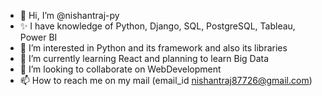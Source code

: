 - 👋 Hi, I’m @nishantraj-py
- ✨ I have knowledge of Python, Django, SQL, PostgreSQL, Tableau, Power BI
- 👀 I’m interested in Python and its framework and also its libraries
- 🌱 I’m currently learning React and planning to learn Big Data 
- 💞️ I’m looking to collaborate on WebDevelopment
- 📫 How to reach me on my mail (email_id nishantraj87726@gmail.com)

<!---
nishantraj-py/nishantraj-py is a ✨ special ✨ repository because its `README.md` (this file) appears on your GitHub profile.
You can click the Preview link to take a look at your changes.
--->
